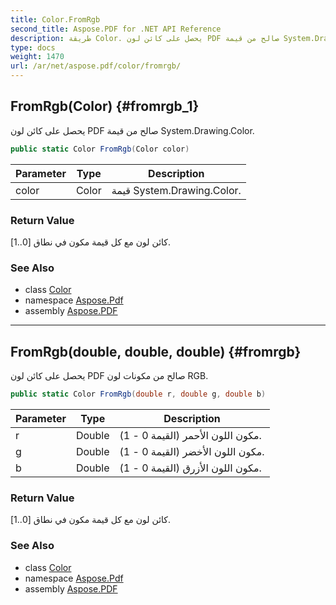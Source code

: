 ```yaml
---
title: Color.FromRgb
second_title: Aspose.PDF for .NET API Reference
description: طريقة Color. يحصل على كائن لون PDF صالح من قيمة System.Drawing.Color
type: docs
weight: 1470
url: /ar/net/aspose.pdf/color/fromrgb/
---
```

## FromRgb(Color) {#fromrgb_1}

يحصل على كائن لون PDF صالح من قيمة System.Drawing.Color.

```csharp
public static Color FromRgb(Color color)
```

| Parameter | Type | Description |
| --- | --- | --- |
| color | Color | قيمة System.Drawing.Color. |

### Return Value

كائن لون مع كل قيمة مكون في نطاق [0..1].

### See Also

* class [Color](../)
* namespace [Aspose.Pdf](../../../aspose.pdf/)
* assembly [Aspose.PDF](../../../)

---

## FromRgb(double, double, double) {#fromrgb}

يحصل على كائن لون PDF صالح من مكونات لون RGB.

```csharp
public static Color FromRgb(double r, double g, double b)
```

| Parameter | Type | Description |
| --- | --- | --- |
| r | Double | مكون اللون الأحمر (القيمة 0 - 1). |
| g | Double | مكون اللون الأخضر (القيمة 0 - 1). |
| b | Double | مكون اللون الأزرق (القيمة 0 - 1). |

### Return Value

كائن لون مع كل قيمة مكون في نطاق [0..1].

### See Also

* class [Color](../)
* namespace [Aspose.Pdf](../../../aspose.pdf/)
* assembly [Aspose.PDF](../../../)